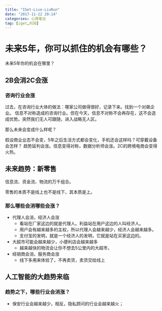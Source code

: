 ```yaml
---
title: "IGet-Live-LiuRun"
date: "2017-11-22 20:14"
categories: 心得笔记
tag: [iget,刘润]
---
```


# 未来5年，你可以抓住的机会有哪些？

未来5年你的机会在哪里？

## 2B会消2C会涨

### 咨询行业会涨

过去，在咨询行业大体的做法：哪家公司做得很好，记录下来。找到一个对飙企业。
信息不对称造成的咨询行业。但在今天，信息不对称不会再存在，这不会造成优势。突然我们无人可跟随，进入战略无人区。

那么未来会变成什么样呢？

假设商业业态不会变，5年之后生活方式都会变化，手机还会这样吗？可穿戴设备会怎样？
趋势延判会涨。信息变得对称，数据分析师会涨。2C的跨境电商会变得火热。

## 未来趋势：新零售

信息流、资金流、物流的万千组合。

零售的本质不是线上也不是线下，其本质是上。

### 那么哪些会消哪些会涨？

- 代理人会消，经济人会涨
  - 看站在厂家这边的就是代理人。利益站在用户这边的人叫经济人。
  - 用户会有越来越多的主权，所以代理人会越来越少，经济人会越来越多。
  - 支付宝的发明，就是一个经济人的发明，它就是站在买家这边的。
- 大超市可能会越来越少，小便利店会越来越多
  - 越来越快的物流会让你不想去5公里内的大超市，
- 经销商会消，服务商会涨
  - 线下多用来体验了，不再卖货，卖货交给线上

## 人工智能的大趋势来临

### 趋势之下，哪些行业会消涨？

- 保安行业会越来越少，相反，隐私顾问的行业会越来越火；
